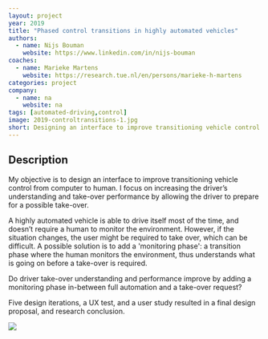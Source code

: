 ```yaml
---
layout: project
year: 2019
title: "Phased control transitions in highly automated vehicles"
authors:
  - name: Nijs Bouman
    website: https://www.linkedin.com/in/nijs-bouman
coaches:
  - name: Marieke Martens
    website: https://research.tue.nl/en/persons/marieke-h-martens
categories: project
company:
  - name: na
    website: na
tags: [automated-driving,control]
image: 2019-controltransitions-1.jpg
short: Designing an interface to improve transitioning vehicle control from computer to human.
---
```


## Description
My objective is to design an interface to improve transitioning vehicle control from computer to human. I focus on increasing the driver’s understanding and take-over performance by allowing the driver to prepare for a possible take-over.

A highly automated vehicle is able to drive itself most of the time, and doesn’t require a human to monitor the environment. However, if the situation changes, the user might be required to take over, which can be difficult. A possible solution is to add a 'monitoring phase': a transition phase where the human monitors the environment, thus understands what is going on before a take-over is required.

Do driver take-over understanding and performance improve by adding a monitoring phase in-between full automation and a take-over request?

Five design iterations, a UX test, and a user study resulted in a final design proposal, and research conclusion.

<div class="project-image">
  <img src="/assets/img/2019-controltransitions-2.jpg">
</div>